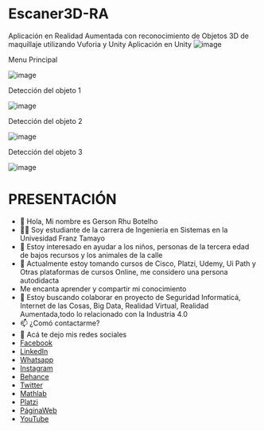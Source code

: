 # Escaner3D-RA
Aplicación en Realidad Aumentada con reconocimiento de Objetos 3D de maquillaje utilizando Vuforia y Unity 
Aplicación en Unity 
![image](https://user-images.githubusercontent.com/45986551/136316045-f6eb1e83-3bb7-41d1-8ff6-3c78c0b75338.png)

Menu Principal 

![image](https://user-images.githubusercontent.com/45986551/136316134-76473482-cfd5-4710-a8f6-6f22788de8ed.png)

Detección del objeto 1

![image](https://user-images.githubusercontent.com/45986551/136316208-3bf7ffae-81a7-4821-9313-6c6a8cb14bdd.png)


Detección del objeto 2

![image](https://user-images.githubusercontent.com/45986551/136316271-eda6dc77-10c4-4145-b7c3-772a01f4de5e.png)

Detección del objeto 3

![image](https://user-images.githubusercontent.com/45986551/136316332-fa249e4a-c454-4b16-a4fc-d0ef68bf94d4.png)

# PRESENTACIÓN
- 👋 Hola, Mi nombre es Gerson Rhu Botelho
- 🧑‍💻 Soy estudiante de la carrera de Ingenieria en Sistemas en la Univesidad Franz Tamayo
- 👀 Estoy interesado en ayudar a los niños, personas de la tercera edad de bajos recursos y los animales de la calle
- 🌱 Actualmente estoy tomando cursos de Cisco, Platzi, Udemy, Ui Path y Otras plataformas de cursos Online, me considero una persona autodidacta
- Me encanta aprender y compartir mi conocimiento
- 💞️ Estoy buscando colaborar en proyecto de Seguridad Informaticá, Internet de las Cosas, Big Data, Realidad Virtual, Realidad Aumentada,todo lo relacionado con la Industria 4.0
- 📫 ¿Comó contactarme?
- 👾 Acá te dejo mis redes sociales
- [Facebook](https://www.facebook.com/jasan.rhu.3/)
- [LinkedIn](https://www.linkedin.com/in/gerson-rhu-botelho-000ab81b0/)
- [Whatsapp](https://wa.link/77op3n)
- [Instagram](https://www.instagram.com/gerson_rhu/)
- [Behance](https://www.behance.net/gersonrhubotelho)
- [Twitter](https://twitter.com/RhuGerson)
- [Mathlab](https://la.mathworks.com/matlabcentral/profile/authors/22598221)
- [Platzi](https://platzi.com/p/gersonrhu98/)
- [PáginaWeb](https://gerson9511.github.io/GersonRhu/)
- [YouTube](https://www.youtube.com/channel/UCZU7zPjWe6Aa3yv3LmrMEkw/)


